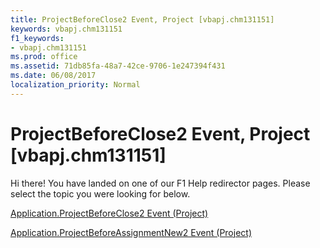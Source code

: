 ```yaml
---
title: ProjectBeforeClose2 Event, Project [vbapj.chm131151]
keywords: vbapj.chm131151
f1_keywords:
- vbapj.chm131151
ms.prod: office
ms.assetid: 71db85fa-48a7-42ce-9706-1e247394f431
ms.date: 06/08/2017
localization_priority: Normal
---
```



# ProjectBeforeClose2 Event, Project [vbapj.chm131151]

Hi there! You have landed on one of our F1 Help redirector pages. Please select the topic you were looking for below.

[Application.ProjectBeforeClose2 Event (Project)](http://msdn.microsoft.com/library/24b43d85-f99c-915c-47fe-0df5875fc479%28Office.15%29.aspx)

[Application.ProjectBeforeAssignmentNew2 Event (Project)](http://msdn.microsoft.com/library/9e2f3358-325e-53b9-3da6-5323482e2a47%28Office.15%29.aspx)


